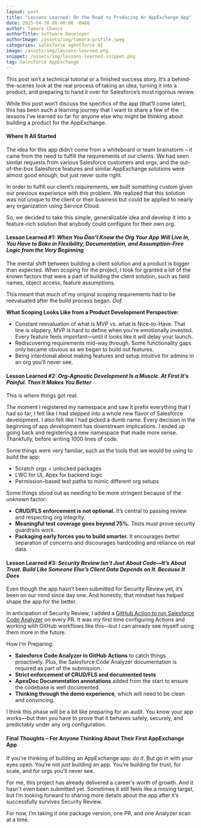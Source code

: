 ```yaml
---
layout: post
title: "Lessons Learned: On the Road to Producing An AppExchange App"
date: 2025-04-30 08:00:00 -0400
author: Tamara Chance
authorTitle: Software Developer
authorImage: /assets/img/tamara-profile.jpeg
categories: salesforce agentforce AI
image: /assets/img/lessons-learned.png
snippet: /assets/img/lessons-learned-snippet.png
tag: Salesforce AppExchange
---
```

This post isn’t a technical tutorial or a finished success story. It’s a behind-the-scenes look at the real process of taking an idea, turning it into a product, and preparing to hand it over for Salesforce’s most rigorous review.

While this post won’t discuss the specifics of the app (that’ll come later), this has been such a learning journey that I want to share a few of the lessons I’ve learned so far for anyone else who might be thinking about building a product for the AppExchange.

#### **Where It All Started**

The idea for this app didn’t come from a whiteboard or team brainstorm – it came from the need to fulfill the requirements of our clients. We had seen similar requests from various Salesforce customers and orgs, and the out-of-the-box Salesforce features and similar AppExchange solutions were almost good enough, but just never quite right.

In order to fulfill our client’s requirements, we built something custom given our previous experience with this problem. We realized that this solution was not unique to the client or their business but could be applied to nearly any organization using Service Cloud. 

So, we decided to take this simple, generalizable idea and develop it into a feature-rich solution that anybody could configure for their own org.

#### **Lesson Learned #1:** _When You Don’t Know the Org Your App Will Live In, You Have to Bake in Flexibility, Documentation, and Assumption-Free Logic from the Very Beginning_

The mental shift between building a client solution and a product is bigger than expected. When scoping for the project, I took for granted a lot of the known factors that were a part of building the client solution, such as field names, object access, feature assumptions.

This meant that much of my original scoping requirements had to be reevaluated after the build process began. *Oof.*

**What Scoping Looks Like from a Product Development Perspective:**

- Constant reevaluation of what is MVP vs. what is Nice-to-Have. That line is slippery. MVP is hard to define when you're emotionally invested. Every feature feels important—until it looks like it will delay your launch.
- Rediscovering requirements mid-way through. Some functionality gaps only became obvious as we began to build out features.
- Being intentional about making features and setup intuitive for admins in an org you’ll never see.

#### **Lesson Learned #2:** _Org-Agnostic Development Is a Muscle. At First It’s Painful. Then It Makes You Better_

This is where things got real.

The moment I registered my namespace and saw it prefix everything that I had so far, I felt like I had stepped into a whole new flavor of Salesforce development. I also felt like I had picked a dumb name. Every decision in the beginning of app development has downstream implications. I ended up going back and registering a new namespace that made more sense. Thankfully, before writing 1000 lines of code.

Some things were very familiar, such as the tools that we would be using to build the app:
- Scratch orgs + unlocked packages
- LWC for UI, Apex for backend logic
- Permission-based test paths to mimic different org setups

Some things stood out as needing to be more stringent because of the _unknown_ factor:

- **CRUD/FLS enforcement is not optional.** It’s central to passing review and respecting org integrity.
- **Meaningful test coverage goes beyond 75%.** Tests must prove security guardrails work.
- **Packaging early forces you to build smarter.** It encourages better separation of concerns and discourages hardcoding and reliance on real data.

#### **Lesson Learned #3:** _Security Review Isn’t Just About Code—It’s About Trust. Build Like Someone Else’s Client Data Depends on It. Because It Does_

Even though the app hasn’t been submitted for Security Review yet, it’s been on our mind since day one. And honestly, that mindset has helped shape the app for the better.

In anticipation of Security Review, I added a [GitHub Action to run Salesforce Code Analyzer](https://sfdxdeveloper.com/salesforce/cli/sf/code/analyzer/github/actions/2025/05/07/salesforce-code-analyzer.html) on every PR. It was my first time configuring Actions and working with GitHub workflows like this—but I can already see myself using them more in the future.

How I’m Preparing:

- **Salesforce Code Analyzer in GitHub Actions** to catch things proactively. Plus, the Salesforce Code Analyzer documentation is required as part of the submission.
- **Strict enforcement of CRUD/FLS and documented tests**
- **ApexDoc Documentation annotations** added from the start to ensure the codebase is well documented.
- **Thinking through the demo experience**, which will need to be clean and convincing.

I think this phase will be a bit like preparing for an audit. You know your app works—but then you have to prove that it behaves safely, securely, and predictably under any org configuration.

#### **Final Thoughts – For Anyone Thinking About Their First AppExchange App**

If you’re thinking of building an AppExchange app: *do it*. But go in with your eyes open. You’re not just building an app. You’re building for trust, for scale, and for orgs you’ll never see.

For me, this project has already delivered a career's worth of growth. And it hasn't even been submitted yet. Sometimes it still feels like a moving target, but I’m looking forward to sharing more details about the app after it’s successfully survives Security Review.

For now, I’m taking it one package version, one PR, and one Analyzer scan at a time.
